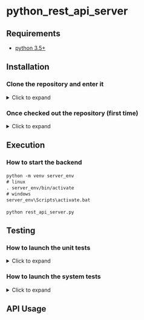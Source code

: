 # python_rest_api_server
## Requirements
* [python 3.5+](https://www.python.org/downloads/release/python-350/)

## Installation
### Clone the repository and enter it

<details>
<summary>Click to expand</summary>

```
git clone https://github.com/mmarcomaio/python_rest_api_server.git
cd python_rest_api_server
```
</details>

### Once checked out the repository (first time)

<details>
<summary>Click to expand</summary>

* python virtual environment with the last "pip" version

```shell
python -m venv server_env
# linux
. server_env/bin/activate
# windows
server_env\Scripts\activate.bat

pip install –-upgrade pip
```

* python flask module installed in the virtual environment

```shell
pip install flask
```

* python kafka-python module installed in the virtual environment

```shell
pip install kafka-python
```

</details>

## Execution
### How to start the backend
```shell
python -m venv server_env
# linux
. server_env/bin/activate
# windows
server_env\Scripts\activate.bat

python rest_api_server.py
```

## Testing
### How to launch the unit tests

<details>
<summary>Click to expand</summary>

```python
python -m unittest discover -p "*_test.py" -v
```

</details>

### How to launch the system tests

<details>
<summary>Click to expand</summary>

* Install Postman (https://www.postman.com/downloads/)
* Import the environment configuration file
![Config import in Postman](img/import_config_postman.png?raw=true "Config_import")
* from the following path

```shell
./postman_tests/rest_api_postman_environment.postman_environment.json
```

* Import the collection, containing the system tests
![Collection import in Postman](img/import_collection_postman.png?raw=true "Collection_import")
* and now you are ready to run the tests
    * Select them from the right column
    * Click on "Send" to run the tests
    * Check the result by clicking on "Test Results"
![Run tests in Postman](img/run_tests.png?raw=true "Run_tests")

</details>

## API Usage
